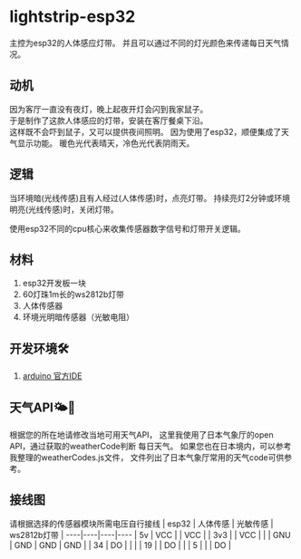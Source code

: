 # lightstrip-esp32

主控为esp32的人体感应灯带。
并且可以通过不同的灯光颜色来传递每日天气情况。

## 动机
因为客厅一直没有夜灯，晚上起夜开灯会闪到我家鼠子。  
于是制作了这款人体感应的灯带，安装在客厅餐桌下沿。  
这样既不会吓到鼠子，又可以提供夜间照明。
因为使用了esp32，顺便集成了天气显示功能。
暖色光代表晴天，冷色光代表阴雨天。

## 逻辑
当环境暗(光线传感)且有人经过(人体传感)时，点亮灯带。
持续亮灯2分钟或环境明亮(光线传感)时，关闭灯带。

使用esp32不同的cpu核心来收集传感器数字信号和灯带开关逻辑。

## 材料
1. esp32开发板一块
2. 60灯珠1m长的ws2812b灯带
3. 人体传感器
4. 环境光明暗传感器（光敏电阻）

## 开发环境🛠️
1. [arduino 官方IDE ](https://www.arduino.cc/en/software)

## 天气API🌤️🌈
根据您的所在地请修改当地可用天气API，
这里我使用了日本气象厅的open API，通过获取的weatherCode判断
每日天气。
如果您也在日本境内，可以参考我整理的weatherCodes.js文件，
文件列出了日本气象厅常用的天气code可供参考。

## 接线图
请根据选择的传感器模块所需电压自行接线
| esp32 | 人体传感 | 光敏传感 | ws2812b灯带 |
----|----|----|---- 
| 5v | VCC |  | VCC |
| 3v3 |  | VCC | |
| GNU | GND | GND | GND |
| 34 | DO | | |
| 19 |  | DO | |
| 5 | | | DO |

